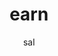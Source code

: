 ---
layout: post
title:  "earn"
author: sal
categories: [ NLP, Nonparametric Bayesian]
image: assets/images/Hierarchical_Dirichlect_Process/HDP理解.jpg
---